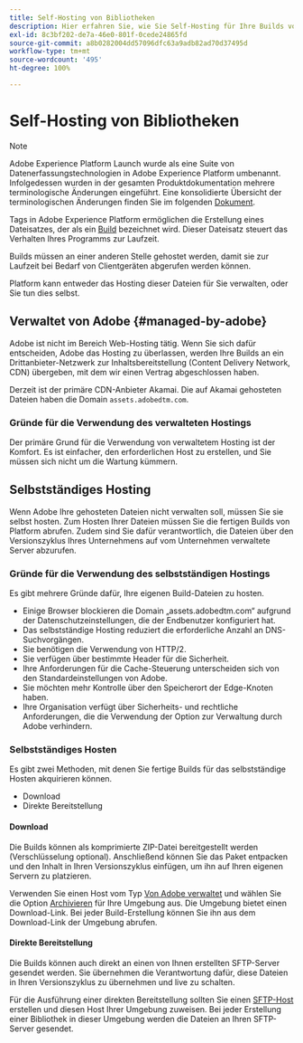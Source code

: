 ```yaml
---
title: Self-Hosting von Bibliotheken
description: Hier erfahren Sie, wie Sie Self-Hosting für Ihre Builds von Tag-Bibliotheken in Adobe Experience Platform implementieren können.
exl-id: 8c3bf202-de7a-46e0-801f-0cede24865fd
source-git-commit: a8b0282004dd57096dfc63a9adb82ad70d37495d
workflow-type: tm+mt
source-wordcount: '495'
ht-degree: 100%

---
```


# Self-Hosting von Bibliotheken

>[!NOTE]
>
>Adobe Experience Platform Launch wurde als eine Suite von Datenerfassungstechnologien in Adobe Experience Platform umbenannt. Infolgedessen wurden in der gesamten Produktdokumentation mehrere terminologische Änderungen eingeführt. Eine konsolidierte Übersicht der terminologischen Änderungen finden Sie im folgenden [Dokument](../../../term-updates.md).

Tags in Adobe Experience Platform ermöglichen die Erstellung eines Dateisatzes, der als ein [Build](../builds.md) bezeichnet wird. Dieser Dateisatz steuert das Verhalten Ihres Programms zur Laufzeit.

Builds müssen an einer anderen Stelle gehostet werden, damit sie zur Laufzeit bei Bedarf von Clientgeräten abgerufen werden können.

Platform kann entweder das Hosting dieser Dateien für Sie verwalten, oder Sie tun dies selbst.

## Verwaltet von Adobe {#managed-by-adobe}

Adobe ist nicht im Bereich Web-Hosting tätig. Wenn Sie sich dafür entscheiden, Adobe das Hosting zu überlassen, werden Ihre Builds an ein Drittanbieter-Netzwerk zur Inhaltsbereitstellung (Content Delivery Network, CDN) übergeben, mit dem wir einen Vertrag abgeschlossen haben.

Derzeit ist der primäre CDN-Anbieter Akamai. Die auf Akamai gehosteten Dateien haben die Domain `assets.adobedtm.com`.

### Gründe für die Verwendung des verwalteten Hostings

Der primäre Grund für die Verwendung von verwaltetem Hosting ist der Komfort. Es ist einfacher, den erforderlichen Host zu erstellen, und Sie müssen sich nicht um die Wartung kümmern.

## Selbstständiges Hosting

Wenn Adobe Ihre gehosteten Dateien nicht verwalten soll, müssen Sie sie selbst hosten. Zum Hosten Ihrer Dateien müssen Sie die fertigen Builds von Platform abrufen. Zudem sind Sie dafür verantwortlich, die Dateien über den Versionszyklus Ihres Unternehmens auf vom Unternehmen verwaltete Server abzurufen.

### Gründe für die Verwendung des selbstständigen Hostings

Es gibt mehrere Gründe dafür, Ihre eigenen Build-Dateien zu hosten.

* Einige Browser blockieren die Domain „assets.adobedtm.com“ aufgrund der Datenschutzeinstellungen, die der Endbenutzer konfiguriert hat.
* Das selbstständige Hosting reduziert die erforderliche Anzahl an DNS-Suchvorgängen.
* Sie benötigen die Verwendung von HTTP/2.
* Sie verfügen über bestimmte Header für die Sicherheit.
* Ihre Anforderungen für die Cache-Steuerung unterscheiden sich von den Standardeinstellungen von Adobe.
* Sie möchten mehr Kontrolle über den Speicherort der Edge-Knoten haben.
* Ihre Organisation verfügt über Sicherheits- und rechtliche Anforderungen, die die Verwendung der Option zur Verwaltung durch Adobe verhindern.

### Selbstständiges Hosten

Es gibt zwei Methoden, mit denen Sie fertige Builds für das selbstständige Hosten akquirieren können.

* Download
* Direkte Bereitstellung

#### Download

Die Builds können als komprimierte ZIP-Datei bereitgestellt werden (Verschlüsselung optional). Anschließend können Sie das Paket entpacken und den Inhalt in Ihren Versionszyklus einfügen, um ihn auf Ihren eigenen Servern zu platzieren.

Verwenden Sie einen Host vom Typ [Von Adobe verwaltet](self-hosting-libraries.md) und wählen Sie die Option [Archivieren](../environments.md) für Ihre Umgebung aus. Die Umgebung bietet einen Download-Link. Bei jeder Build-Erstellung können Sie ihn aus dem Download-Link der Umgebung abrufen.

#### Direkte Bereitstellung

Die Builds können auch direkt an einen von Ihnen erstellten SFTP-Server gesendet werden. Sie übernehmen die Verantwortung dafür, diese Dateien in Ihren Versionszyklus zu übernehmen und live zu schalten.

Für die Ausführung einer direkten Bereitstellung sollten Sie einen [SFTP-Host](sftp-host.md) erstellen und diesen Host Ihrer Umgebung zuweisen. Bei jeder Erstellung einer Bibliothek in dieser Umgebung werden die Dateien an Ihren SFTP-Server gesendet.
